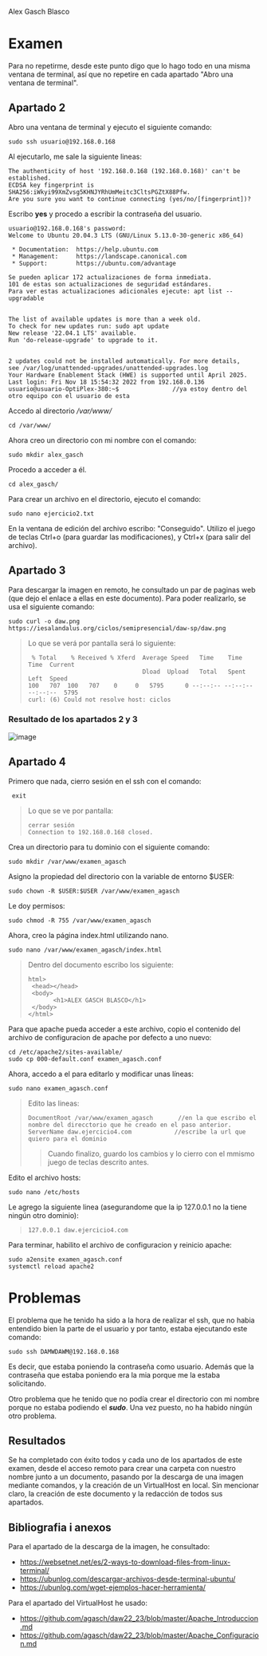 Alex Gasch Blasco
# Examen
Para no repetirme, desde este punto digo que lo hago todo en una misma ventana de terminal, así que no repetire en cada apartado "Abro una ventana de terminal".
##  Apartado 2
Abro una ventana de terminal y ejecuto el siguiente comando:
```
sudo ssh usuario@192.168.0.168
```
Al ejecutarlo, me sale la siguiente lineas:
```
The authenticity of host '192.168.0.168 (192.168.0.168)' can't be established.
ECDSA key fingerprint is SHA256:iWkyi99XmZvsg5KHNJYRhUmMeitc3CltsPGZtX88Pfw.
Are you sure you want to continue connecting (yes/no/[fingerprint])?
```
Escribo **yes** y procedo a escribir la contraseña del usuario.
```
usuario@192.168.0.168's password: 
Welcome to Ubuntu 20.04.3 LTS (GNU/Linux 5.13.0-30-generic x86_64)

 * Documentation:  https://help.ubuntu.com
 * Management:     https://landscape.canonical.com
 * Support:        https://ubuntu.com/advantage

Se pueden aplicar 172 actualizaciones de forma inmediata.
101 de estas son actualizaciones de seguridad estándares.
Para ver estas actualizaciones adicionales ejecute: apt list --upgradable


The list of available updates is more than a week old.
To check for new updates run: sudo apt update
New release '22.04.1 LTS' available.
Run 'do-release-upgrade' to upgrade to it.


2 updates could not be installed automatically. For more details,
see /var/log/unattended-upgrades/unattended-upgrades.log
Your Hardware Enablement Stack (HWE) is supported until April 2025.
Last login: Fri Nov 18 15:54:32 2022 from 192.168.0.136
usuario@usuario-OptiPlex-380:~$               //ya estoy dentro del otro equipo con el usuario de esta
```
Accedo al directorio _/var/www/_
```
cd /var/www/
```
Ahora creo un directorio con mi nombre con el comando:
```
sudo mkdir alex_gasch
```
Procedo a acceder a él.
```
cd alex_gasch/
```
Para crear un archivo en el directorio, ejecuto el comando:
```
sudo nano ejercicio2.txt
```
En la ventana de edición del archivo escribo: "Conseguido". Utilizo el juego de teclas Ctrl+o (para guardar las modificaciones), y Ctrl+x (para salir del archivo).

## Apartado 3
Para descargar la imagen en remoto, he consultado un par de paginas web (que dejo el enlace a ellas en este documento). Para poder realizarlo, se usa el siguiente comando:
```
sudo curl -o daw.png https://iesalandalus.org/ciclos/semipresencial/daw-sp/daw.png
```
>Lo que se verá por pantalla será lo siguiente:
>```
>  % Total    % Received % Xferd  Average Speed   Time    Time     Time  Current
>                                 Dload  Upload   Total   Spent    Left  Speed
>100   707  100   707    0     0   5795      0 --:--:-- --:--:-- --:--:--  5795
>curl: (6) Could not resolve host: ciclos
>```

### Resultado de los apartados 2 y 3
![image](https://user-images.githubusercontent.com/113713815/202740502-95fa498d-2e2c-418e-9e40-2c1f91cedc62.png)

## Apartado 4
Primero que nada, cierro sesión en el ssh con el comando:
```
 exit
```
>Lo que se ve por pantalla:
>```
>cerrar sesión
>Connection to 192.168.0.168 closed.
>```
Crea un directorio para tu dominio con el siguiente comando:
```
sudo mkdir /var/www/examen_agasch
```
Asigno la propiedad del directorio con la variable de entorno $USER:
```
sudo chown -R $USER:$USER /var/www/examen_agasch
```
Le doy permisos:
```
sudo chmod -R 755 /var/www/examen_agasch
```
Ahora, creo la página index.html utilizando nano.
```
sudo nano /var/www/examen_agasch/index.html
```
>Dentro del documento escribo los siguiente:
>```
>html>
>  <head></head>
>  <body>
>        <h1>ALEX GASCH BLASCO</h1>
>  </body>
></html>
>```

Para que apache pueda acceder a este archivo, copio el contenido del archivo de configuracion de apache por defecto a uno nuevo:
```
cd /etc/apache2/sites-available/
sudo cp 000-default.conf examen_agasch.conf
```
Ahora, accedo a el para editarlo y modificar unas líneas:
```
sudo nano examen_agasch.conf
```
>Edito las lineas:
>```
>DocumentRoot /var/www/examen_agasch       //en la que escribo el nombre del direcctorio que he creado en el paso anterior.
>ServerName daw.ejercicio4.com            //escribe la url que quiero para el dominio
>```
>>Cuando finalizo, guardo los cambios y lo cierro con el mmismo juego de teclas descrito antes.

Edito el archivo hosts:
```
sudo nano /etc/hosts
```
Le agrego la siguiente linea (asegurandome que la ip 127.0.0.1 no la tiene ningún otro dominio):
>```
>127.0.0.1 daw.ejercicio4.com
>```

Para terminar, habilito el archivo de configuracion y reinicio apache:
```
sudo a2ensite examen_agasch.conf
systemctl reload apache2
```
# Problemas
El problema que he tenido ha sido a la hora de realizar el ssh, que no habia entendido bien la parte de el usuario y por tanto, estaba ejecutando este comando:
```
sudo ssh DAMWDAWM@192.168.0.168
```
Es decir, que estaba poniendo la contraseña como usuario. Además que la contraseña que estaba poniendo era la mia porque me la estaba solicitando. 

Otro problema que he tenido que no podía crear el directorio con mi nombre porque no estaba podiendo el **_sudo_**. Una vez puesto, no ha habido ningún otro problema.

## Resultados
Se ha completado con éxito todos y cada uno de los apartados de este examen, desde el acceso remoto para crear una carpeta con nuestro nombre junto a un documento, pasando por la descarga de una imagen mediante comandos, y la creación de un VirtualHost en local. Sin mencionar claro, la creación de este documento y la redacción de todos sus apartados.

## Bibliografia i anexos
Para el apartado de la descarga de la imagen, he consultado:
  *  https://websetnet.net/es/2-ways-to-download-files-from-linux-terminal/
  *  https://ubunlog.com/descargar-archivos-desde-terminal-ubuntu/
  *  https://ubunlog.com/wget-ejemplos-hacer-herramienta/

Para el apartado del VirtualHost he usado:
 * https://github.com/agasch/daw22_23/blob/master/Apache_Introduccion.md
 * https://github.com/agasch/daw22_23/blob/master/Apache_Configuracion.md
